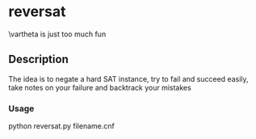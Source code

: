 # reversat
\vartheta is just too much fun
## Description
The idea is to negate a hard SAT instance, try to fail and succeed easily, take notes on your failure and backtrack your mistakes
### Usage
python reversat.py filename.cnf

